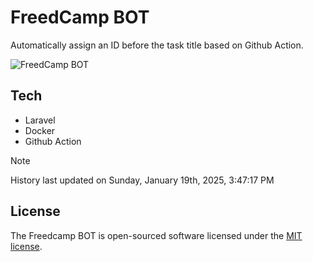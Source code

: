 # FreedCamp BOT

Automatically assign an ID before the task title based on Github Action.

![FreedCamp BOT](https://repository-images.githubusercontent.com/737932867/7d34798b-2680-471c-b089-a78a718d3d6a)

## Tech

- Laravel
- Docker
- Github Action

> [!NOTE]  
> History last updated on Sunday, January 19th, 2025, 3:47:17 PM

## License

The Freedcamp BOT is open-sourced software licensed under the [MIT license](https://opensource.org/licenses/MIT).
